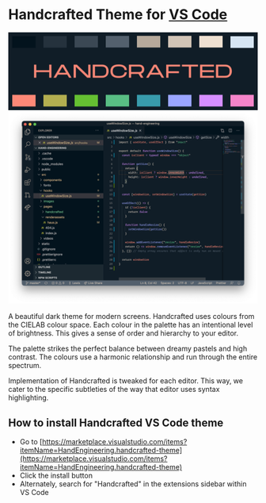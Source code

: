 # Handcrafted Theme for [VS Code](https://code.visualstudio.com)

![Handdcrafted](https://github.com/lewisflude/HandcraftedVSCode/raw/master/images/handcrafted-banner-half.png)
![Screenshot](https://github.com/lewisflude/HandcraftedVSCode/raw/master/images/vscode-screenshot.png)

A beautiful dark theme for modern screens. Handcrafted uses colours from the CIELAB colour space. Each colour in the palette has an intentional level of brightness. This gives a sense of order and hierarchy to your editor.

The palette strikes the perfect balance between dreamy pastels and high contrast. The colours use a harmonic relationship and run through the entire spectrum.

Implementation of Handcrafted is tweaked for each editor. This way, we cater to the specific subtleties of the way that editor uses syntax highlighting.

## How to install Handcrafted VS Code theme

- Go to [https://marketplace.visualstudio.com/items?itemName=HandEngineering.handcrafted-theme](https://marketplace.visualstudio.com/items?itemName=HandEngineering.handcrafted-theme)
- Click the install button
- Alternately, search for "Handcrafted" in the extensions sidebar within VS Code
